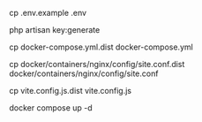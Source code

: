cp .env.example .env

php artisan key:generate

cp docker-compose.yml.dist docker-compose.yml

cp docker/containers/nginx/config/site.conf.dist docker/containers/nginx/config/site.conf

cp vite.config.js.dist vite.config.js

docker compose up -d
